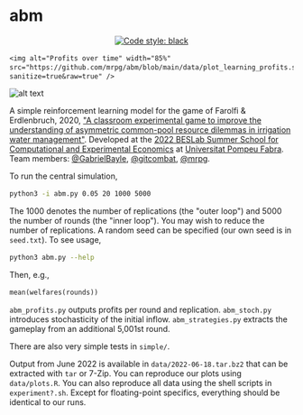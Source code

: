 # abm

<p align="center">
    <a href="https://github.com/psf/black"><img alt="Code style: black" src="https://img.shields.io/badge/code%20style-black-000000.svg"></a>

    <img alt="Profits over time" width="85%" src="https://github.com/mrpg/abm/blob/main/data/plot_learning_profits.svg?sanitize=true&raw=true" />
</p>

![alt text](https://github.com/[username]/[reponame]/blob/[branch]/image.jpg?raw=true)

A simple reinforcement learning model for the game of Farolfi & Erdlenbruch, 2020, ["A classroom experimental game to improve the understanding of asymmetric common-pool resource dilemmas in irrigation water management"](https://www.sciencedirect.com/science/article/abs/pii/S1477388020300268). Developed at the [2022 BESLab Summer School for Computational and Experimental Economics](https://www.upf.edu/web/beslab/summer-school-for-computational-and-experimental-economics) at [Universitat Pompeu Fabra](https://www.upf.edu/). Team members: [@GabrielBayle](https://github.com/GabrielBayle), [@gitcombat](https://github.com/gitcombat), [@mrpg](https://max.pm).

To run the central simulation,

```sh
python3 -i abm.py 0.05 20 1000 5000
```

The 1000 denotes the number of replications (the "outer loop") and 5000 the number of rounds (the "inner loop"). You may wish to reduce the number of replications. A random seed can be specified (our own seed is in `seed.txt`). To see usage,

```sh
python3 abm.py --help
```

Then, e.g.,

```python
mean(welfares(rounds))
```

`abm_profits.py` outputs profits per round and replication. `abm_stoch.py` introduces stochasticity of the initial inflow. `abm_strategies.py` extracts the gameplay from an additional 5,001st round.

There are also very simple tests in `simple/`.

Output from June 2022 is available in `data/2022-06-18.tar.bz2` that can be extracted with `tar` or 7-Zip. You can reproduce our plots using `data/plots.R`. You can also reproduce all data using the shell scripts in `experiment?.sh`. Except for floating-point specifics, everything should be identical to our runs.
